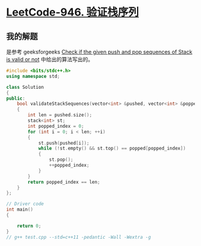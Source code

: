 # [LeetCode-946. 验证栈序列](https://leetcode.cn/problems/validate-stack-sequences/)



## 我的解题

是参考 geeksforgeeks [Check if the given push and pop sequences of Stack is valid or not](https://www.geeksforgeeks.org/check-if-the-given-push-and-pop-sequences-of-stack-is-valid-or-not/) 中给出的算法写出的。

```C++
#include <bits/stdc++.h>
using namespace std;

class Solution
{
public:
	bool validateStackSequences(vector<int> &pushed, vector<int> &popped)
	{
		int len = pushed.size();
		stack<int> st;
		int popped_index = 0;
		for (int i = 0; i < len; ++i)
		{
			st.push(pushed[i]);
			while (!st.empty() && st.top() == popped[popped_index])
			{
				st.pop();
				++popped_index;
			}
		}
		return popped_index == len;
	}
};

// Driver code
int main()
{

	return 0;
}
// g++ test.cpp --std=c++11 -pedantic -Wall -Wextra -g


```

